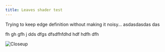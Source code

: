 ```yaml
---
title: Leaves shader test
---
```


Trying to keep edge definition without making it noisy…
asdasdasdas das

fh
gh
gfh
j
dds
dfgs
dfsdfhfdhd
hdf
hdfh
dfh

![Closeup](/assets/img/leaves_closeup.png)

